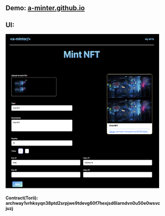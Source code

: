 <h2>Demo:
<a href="https://a-minter.github.io">a-minter.github.io</a>
</h2>

<h2>UI:</h2>

<img src="src/resources/1.png" width="500" height="500" />

<h4>
Contract(Torii): archway1vrhksyqn38ptd2srpjwe9tdevg60f7hexjsd6larndvn0u50e0wsvcjuzj
</h4>
